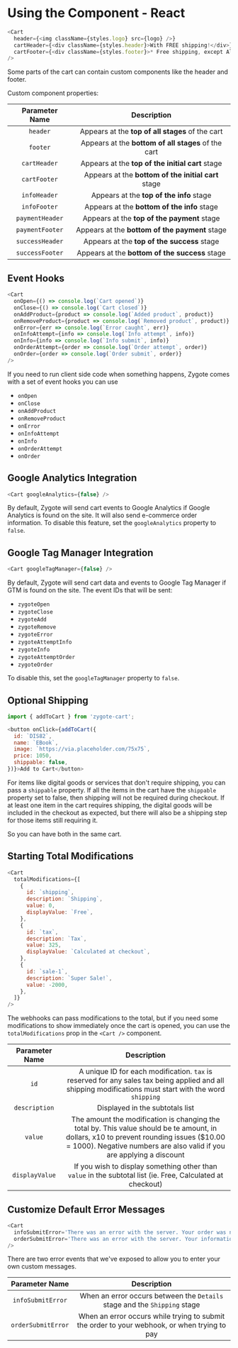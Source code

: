 # Using the Component - React

```javascript
<Cart
  header={<img className={styles.logo} src={logo} />}
  cartHeader={<div className={styles.header}>With FREE shipping!</div>}
  cartFooter={<div className={styles.footer}>* Free shipping, except Alaska and Hawaii</div>}
/>
```

Some parts of the cart can contain custom components like the header and footer.

Custom component properties:

| Parameter Name | Description |
|:---------:|:--------:|
| `header` | Appears at the **top of all stages** of the cart |
| `footer` | Appears at the **bottom of all stages** of the cart |
| `cartHeader` | Appears at the **top of the initial cart** stage |
| `cartFooter` | Appears at the **bottom of the initial cart** stage |
| `infoHeader` | Appears at the **top of the info** stage |
| `infoFooter` | Appears at the **bottom of the info** stage |
| `paymentHeader` | Appears at the **top of the payment** stage |
| `paymentFooter` | Appears at the **bottom of the payment** stage |
| `successHeader` | Appears at the **top of the success** stage |
| `successFooter` | Appears at the **bottom of the success** stage |

## Event Hooks

```javascript
<Cart
  onOpen={() => console.log(`Cart opened`)}
  onClose={() => console.log(`Cart closed`)}
  onAddProduct={product => console.log(`Added product`, product)}
  onRemoveProduct={product => console.log(`Removed product`, product)}
  onError={err => console.log(`Error caught`, err)}
  onInfoAttempt={info => console.log(`Info attempt`, info)}
  onInfo={info => console.log(`Info submit`, info)}
  onOrderAttempt={order => console.log(`Order attempt`, order)}
  onOrder={order => console.log(`Order submit`, order)}
/>
```

If you need to run client side code when something happens, Zygote comes with a set of event hooks you can use

- `onOpen`
- `onClose`
- `onAddProduct`
- `onRemoveProduct`
- `onError`
- `onInfoAttempt`
- `onInfo`
- `onOrderAttempt`
- `onOrder`

## Google Analytics Integration

```javascript
<Cart googleAnalytics={false} />
```

By default, Zygote will send cart events to Google Analytics if Google Analytics is found on the site. It will also send e-commerce order information. To disable this feature, set the `googleAnalytics` property to `false`.

## Google Tag Manager Integration

```javascript
<Cart googleTagManager={false} />
```

By default, Zygote will send cart data and events to Google Tag Manager if GTM is found on the site. The event IDs that will be sent:

- `zygoteOpen`
- `zygoteClose`
- `zygoteAdd`
- `zygoteRemove`
- `zygoteError`
- `zygoteAttemptInfo`
- `zygoteInfo`
- `zygoteAttemptOrder`
- `zygoteOrder`

To disable this, set the `googleTagManager` property to `false`.

## Optional Shipping

```javascript
import { addToCart } from 'zygote-cart';

<button onClick={addToCart({
  id: `DIS82`,
  name: `EBook`,
  image: `https://via.placeholder.com/75x75`,
  price: 1050,
  shippable: false,
})}>Add to Cart</button>
```

For items like digital goods or services that don't require shipping, you can pass a `shippable` property. If all the items in the cart have the `shippable` property set to false, then shipping will not be required during checkout. If at least one item in the cart requires shipping, the digital goods will be included in the checkout as expected, but there will also be a shipping step for those items still requiring it.

So you can have both in the same cart.

## Starting Total Modifications

```javascript
<Cart
  totalModifications={[
    {
      id: `shipping`,
      description: `Shipping`,
      value: 0,
      displayValue: `Free`,
    },
    {
      id: `tax`,
      description: `Tax`,
      value: 325,
      displayValue: `Calculated at checkout`,
    },
    {
      id: `sale-1`,
      description: `Super Sale!`,
      value: -2000,
    },
  ]}
/>
```

The webhooks can pass modifications to the total, but if you need some modifications to show immediately once the cart is opened, you can use the `totalModifications` prop in the `<Cart />` component.

| Parameter Name | Description |
|:--------------:|:--------:|
| `id`           | A unique ID for each modification. `tax` is reserved for any sales tax being applied and all shipping modifications must start with the word `shipping` |
| `description`  | Displayed in the subtotals list |
| `value`        | The amount the modification is changing the total by. This value should be te amount, in dollars, x10 to prevent rounding issues ($10.00 = 1000). Negative numbers are also valid if you are applying a discount |
| `displayValue` | If you wish to display something other than `value` in the subtotal list (ie. Free, Calculated at checkout) |


## Customize Default Error Messages

```javascript
<Cart
  infoSubmitError='There was an error with the server. Your order was not placed. Please try again later.'
  orderSubmitError='There was an error with the server. Your information was not placed. Please try again later.'
/>
```

There are two error events that we've exposed to allow you to enter your own custom messages.

| Parameter Name | Description |
|:---------:|:--------:|
| `infoSubmitError` | When an error occurs between the `Details` stage and the `Shipping` stage |
| `orderSubmitError` | When an error occurs while trying to submit the order to your webhook, or when trying to pay |

